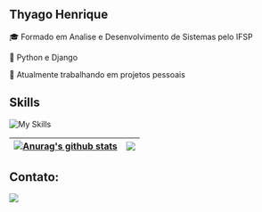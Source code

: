 ## Thyago Henrique

<p>🎓 Formado em Analise e Desenvolvimento de Sistemas pelo IFSP </p>
<p>🌱 Python e Django </p>
<p>🔭 Atualmente trabalhando em projetos pessoais </p>

## Skills

![My Skills](https://skillicons.dev/icons?i=py,django,js,html,css,vscode,git,github,mysql,sqlite,linux,ubuntu,c)

 | <a href="https://github.com/anuraghazra/github-readme-stats"><img align="center" src="https://github-readme-stats.vercel.app/api?username=thdnz&show_icons=true&include_all_commits=true&theme=dark&hide_border=true" alt="Anurag's github stats" /></a> | <a href="https://github.com/anuraghazra/github-readme-stats"><img align="center" src="https://github-readme-stats.vercel.app/api/top-langs/?username=thdnz&layout=compact&theme=dark&hide_border=true" /></a> |
| ------------- | ------------- |

## Contato:

<div>
<a href="https://www.linkedin.com/in/thyago-henrique-515024296/" target="_blank"><img loading="lazy" src="https://img.shields.io/badge/-LinkedIn-%230077B5?style=for-the-badge&logo=linkedin&logoColor=white" target="_blank"></a>   
</div>
